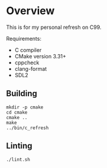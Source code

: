 # Overview

This is for my personal refresh on C99.

Requirements:

- C compiler
- CMake version 3.31+
- cppcheck
- clang-format
- SDL2

## Building

```
mkdir -p cmake
cd cmake
cmake ..
make
../bin/c_refresh
```

## Linting

```
./lint.sh
```
